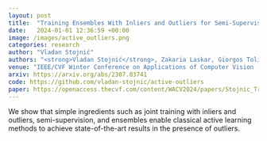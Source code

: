 ```yaml
---
layout: post
title:  "Training Ensembles With Inliers and Outliers for Semi-Supervised Active Learning"
date:   2024-01-01 12:36:59 +00:00
image: /images/active_outliers.png
categories: research
author: "Vladan Stojnić"
authors: "<strong>Vladan Stojnić</strong>, Zakaria Laskar, Giorgos Tolias"
venue: "IEEE/CVF Winter Conference on Applications of Computer Vision (WACV)"
arxiv: https://arxiv.org/abs/2307.03741
code: https://github.com/vladan-stojnic/active-outliers
paper: https://openaccess.thecvf.com/content/WACV2024/papers/Stojnic_Training_Ensembles_With_Inliers_and_Outliers_for_Semi-Supervised_Active_Learning_WACV_2024_paper.pdf
---
```

We show that simple ingredients such as joint training with inliers and outliers, semi-supervision, and ensembles enable classical active learning methods to achieve state-of-the-art results in the presence of outliers. 